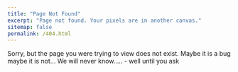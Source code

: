 ```yaml
---
title: "Page Not Found"
excerpt: "Page not found. Your pixels are in another canvas."
sitemap: false
permalink: /404.html
---
```


Sorry, but the page you were trying to view does not exist. Maybe it is a bug maybe it is not... We will never know..... - well until you ask
